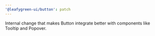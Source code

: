```yaml
---
'@leafygreen-ui/button': patch
---
```


Internal change that makes Button integrate better with components like Tooltip and Popover.
